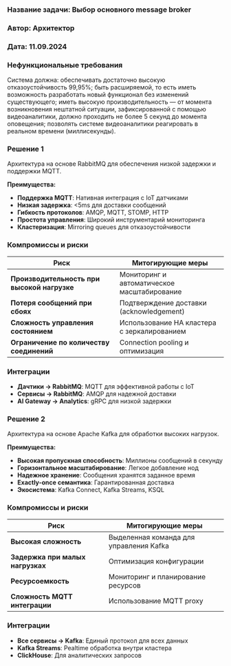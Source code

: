 ### **Название задачи:** Выбор основного message broker
### **Автор:** Архитектор
### **Дата:** 11.09.2024

### <a name="_u8xz25hbrgql"></a>**Нефункциональные требования**
Система должна:
обеспечивать достаточно высокую отказоустойчивость 99,95%;
быть расширяемой, то есть иметь возможность разработать новый функционал без изменений существующего;
иметь высокую производительность — от момента возникновения нештатной ситуации, зафиксированной с помощью видеоаналитики, должно проходить не более 5 секунд до момента оповещения;
позволять системе видеоаналитики реагировать в реальном времени (миллисекунды).

### **Решение 1**
Архитектура на основе RabbitMQ для обеспечения низкой задержки и поддержки MQTT.

**Преимущества:**
- **Поддержка MQTT**: Нативная интеграция с IoT датчиками
- **Низкая задержка**: <5ms для доставки сообщений
- **Гибкость протоколов**: AMQP, MQTT, STOMP, HTTP
- **Простота управления**: Широкий инструментарий мониторинга
- **Кластеризация**: Mirroring queues для отказоустойчивости

### **Компромиссы и риски**
| **Риск** | **Митогирующие меры** |
|----------|---------------------|
| **Производительность при высокой нагрузке** | Мониторинг и автоматическое масштабирование |
| **Потеря сообщений при сбоях** | Подтверждение доставки (acknowledgement) |
| **Сложность управления состоянием** | Использование HA кластера с зеркалированием |
| **Ограничение по количеству соединений** | Connection pooling и оптимизация |

### **Интеграции**
- **Дачтики → RabbitMQ**: MQTT для эффективной работы с IoT
- **Сервисы → RabbitMQ**: AMQP для надежной доставки
- **AI Gateway → Analytics**: gRPC для низкой задержки

### **Решение 2**
Архитектура на основе Apache Kafka для обработки высоких нагрузок.

**Преимущества:**
- **Высокая пропускная способность**: Миллионы сообщений в секунду
- **Горизонтальное масштабирование**: Легкое добавление нод
- **Надежное хранение**: Сообщения хранятся заданное время
- **Exactly-once семантика**: Гарантированная доставка
- **Экосистема**: Kafka Connect, Kafka Streams, KSQL

### **Компромиссы и риски**
| **Риск** | **Митогирующие меры** |
|----------|---------------------|
| **Высокая сложность** | Выделенная команда для управления Kafka |
| **Задержка при малых нагрузках** | Оптимизация конфигурации |
| **Ресурсоемкость** | Мониторинг и планирование ресурсов |
| **Сложность MQTT интеграции** | Использование MQTT proxy |

### **Интеграции**
- **Все сервисы → Kafka**: Единый протокол для всех данных
- **Kafka Streams**: Реaltime обработка внутри кластера
- **ClickHouse**: Для аналитических запросов

